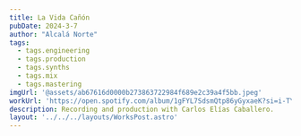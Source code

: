 ```yaml
---
title: La Vida Cañón
pubDate: 2024-3-7
author: "Alcalá Norte"
tags:
  - tags.engineering
  - tags.production
  - tags.synths
  - tags.mix
  - tags.mastering
imgUrl: '@assets/ab67616d0000b273863722984f689e2c39a4f5bb.jpeg'
workUrl: 'https://open.spotify.com/album/1gFYL7SdsmQtp86yGyxaeK?si=i-TYW8ABRqG8LtIZKdpCSw'
description: Recording and production with Carlos Elías Caballero.
layout: '../../../layouts/WorksPost.astro'
---
```


